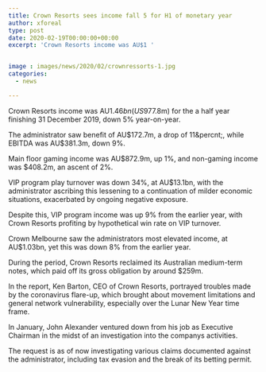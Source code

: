 ```yaml
---
title: Crown Resorts sees income fall 5 for H1 of monetary year
author: xforeal 
type: post
date: 2020-02-19T00:00:00+00:00
excerpt: 'Crown Resorts income was AU$1 '


image : images/news/2020/02/crownressorts-1.jpg
categories:
  - news

---
```

Crown Resorts income was AU$1.46bn (US$977.8m) for the a half year finishing 31 December 2019, down 5&percnt; year-on-year. 

The administrator saw benefit of AU$172.7m, a drop of 11&percnt;, while EBITDA was AU$381.3m, down 9&percnt;. 

Main floor gaming income was AU$872.9m, up 1&percnt;, and non-gaming income was $408.2m, an ascent of 2&percnt;. 

VIP program play turnover was down 34&percnt;, at AU$13.1bn, with the administrator ascribing this lessening to a continuation of milder economic situations, exacerbated by ongoing negative exposure. 

Despite this, VIP program income was up 9&percnt; from the earlier year, with Crown Resorts profiting by hypothetical win rate on VIP turnover. 

Crown Melbourne saw the administrators most elevated income, at AU$1.03bn, yet this was down 8&percnt; from the earlier year. 

During the period, Crown Resorts reclaimed its Australian medium-term notes, which paid off its gross obligation by around $259m. 

In the report, Ken Barton, CEO of Crown Resorts, portrayed troubles made by the coronavirus flare-up, which brought about movement limitations and general network vulnerability, especially over the Lunar New Year time frame. 

In January, John Alexander ventured down from his job as Executive Chairman in the midst of an investigation into the companys activities. 

The request is as of now investigating various claims documented against the administrator, including tax evasion and the break of its betting permit.